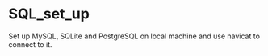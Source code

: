 # SQL_set_up
Set up MySQL, SQLite and PostgreSQL on local machine and use navicat to connect to it.
